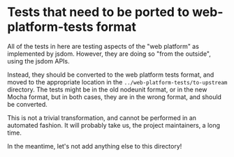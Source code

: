 # Tests that need to be ported to web-platform-tests format

All of the tests in here are testing aspects of the "web platform" as implemented by jsdom. However, they are doing so "from the outside", using the jsdom APIs.

Instead, they should be converted to the web platform tests format, and moved to the appropriate location in the `../web-platform-tests/to-upstream` directory. The tests might be in the old nodeunit format, or in the new Mocha format, but in both cases, they are in the wrong format, and should be converted.

This is not a trivial transformation, and cannot be performed in an automated fashion. It will probably take us, the project maintainers, a long time.

In the meantime, let's not add anything else to this directory!
